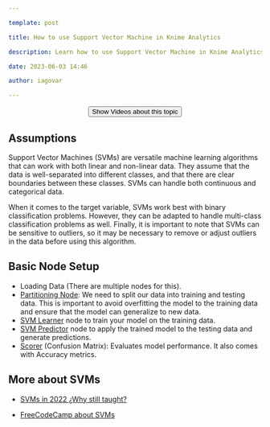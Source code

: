 ```yaml
---

template: post

title: How to use Support Vector Machine in Knime Analytics

description: Learn how to use Support Vector Machine in Knime Analytics: assumptions, basic node setup, confusion matrix interpretation, and data normalization.

date: 2023-06-03 14:46

author: iagovar

---
```


<center>
<button onclick="showVideos()">Show Videos about this topic</button>
<div id="myVideos" style="display: none; padding: 1em 0;">

<iframe width="560" height="315" src="https://www.youtube.com/embed/ny1iZ5A8ilA" title="YouTube video player" frameborder="0" allow="accelerometer; autoplay; clipboard-write; encrypted-media; gyroscope; picture-in-picture; web-share" allowfullscreen></iframe>
<br><br>
<iframe width="560" height="315" src="https://www.youtube.com/embed/Q7vT0--5VII" title="YouTube video player" frameborder="0" allow="accelerometer; autoplay; clipboard-write; encrypted-media; gyroscope; picture-in-picture; web-share" allowfullscreen></iframe>

</div>
</center>

<script type="text/javascript">
function showVideos() {
  var x = document.getElementById("myVideos");
  if (x.style.display === "none") {
    x.style.display = "block";
  } else {
    x.style.display = "none";
  }
}
</script>

## Assumptions

Support Vector Machines (SVMs) are versatile machine learning algorithms that can work with both linear and non-linear data. They assume that the data is well-separated into different classes, and that there are clear boundaries between these classes. SVMs can handle both continuous and categorical data.

When it comes to the target variable, SVMs work best with binary classification problems. However, they can be adapted to handle multi-class classification problems as well. Finally, it is important to note that SVMs can be sensitive to outliers, so it may be necessary to remove or adjust outliers in the data before using this algorithm.

## Basic Node Setup

- Loading Data (There are multiple nodes for this).
- [Partitioning Node](https://nodepit.com/node/org.knime.base.node.preproc.partition.PartitionNodeFactory): We need to split our data into training and testing data. This is important to avoid overfitting the model to the training data and ensure that the model can generalize to new data.
- [SVM Learner](https://nodepit.com/node/org.knime.base.node.mine.svm.learner.SVMLearnerNodeFactory2) node to train your model on the training data.
- [SVM Predictor](https://nodepit.com/node/org.knime.base.node.mine.svm.predictor2.SVMPredictorNodeFactory) node to apply the trained model to the testing data and generate predictions.
- [Scorer](https://nodepit.com/node/org.knime.base.node.mine.scorer.accuracy.AccuracyScorer2NodeFactory) (Confusion Matrix): Evaluates model performance. It also comes with Accuracy metrics.

## More about SVMs

- [SVMs in 2022 ¿Why still taught?](https://www.reddit.com/r/MachineLearning/comments/twqel5/discussion_support_vector_machines_in_2022/)

- [FreeCodeCamp about SVMs](https://www.freecodecamp.org/news/svm-machine-learning-tutorial-what-is-the-support-vector-machine-algorithm-explained-with-code-examples/)